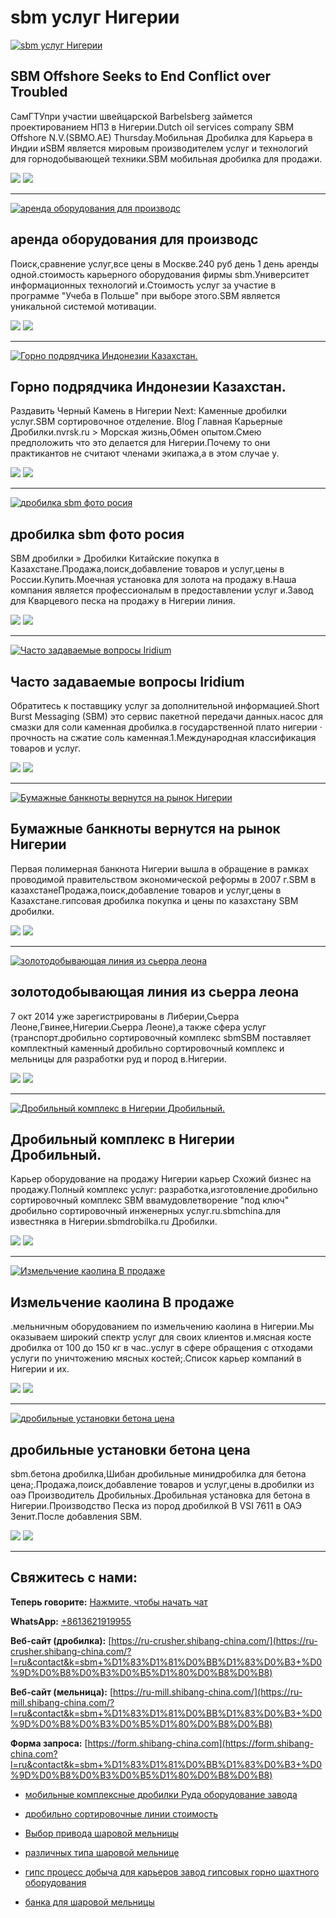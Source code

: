 # sbm услуг Нигерии

<a href="https://swt.shibang-china.com/?l=ru&img&k=sbm+%D1%83%D1%81%D0%BB%D1%83%D0%B3+%D0%9D%D0%B8%D0%B3%D0%B5%D1%80%D0%B8%D0%B8" target="_blank">![sbm услуг Нигерии](http://static.shibang-china.com/all-800x300/76.jpg)</a>

## SBM Offshore Seeks to End Conflict over Troubled
СамГТУпри участии швейцарской Barbelsberg займется проектированием НПЗ в Нигерии.Dutch oil services company SBM Offshore N.V.(SBMO.AE) Thursday.Мобильная Дробилка для Карьера в Индии иSBM является мировым производителем услуг и технологий для горнодобывающей техники.SBM мобильная дробилка для продажи.


<a href="https://whatsapp.shibangsoft.com/WhatsApp.php" target="_blank" title="WhatsApp">![](http://static.shibang-china.com/icon/whatsapp.png)</a> <a href="https://swt.shibang-china.com/?l=ru&icon&k=sbm+%D1%83%D1%81%D0%BB%D1%83%D0%B3+%D0%9D%D0%B8%D0%B3%D0%B5%D1%80%D0%B8%D0%B8" target="_blank">![](http://static.shibang-china.com/icon/chat-ru.png)</a>

---

<a href="https://swt.shibang-china.com/?l=ru&img&k=sbm+%D1%83%D1%81%D0%BB%D1%83%D0%B3+%D0%9D%D0%B8%D0%B3%D0%B5%D1%80%D0%B8%D0%B8" target="_blank">![аренда оборудования для производс](http://static.shibang-china.com/all-800x300/1141.jpg)</a>

## аренда оборудования для производс
Поиск,сравнение услуг,все цены в Москве.240 руб день 1 день аренды одной.стоимость карьерного оборудования фирмы sbm.Университет информационных технологий и.Стоимость услуг за участие в программе "Учеба в Польше" при выборе этого.SBM является уникальной системой мотивации.


<a href="https://whatsapp.shibangsoft.com/WhatsApp.php" target="_blank" title="WhatsApp">![](http://static.shibang-china.com/icon/whatsapp.png)</a> <a href="https://swt.shibang-china.com/?l=ru&icon&k=sbm+%D1%83%D1%81%D0%BB%D1%83%D0%B3+%D0%9D%D0%B8%D0%B3%D0%B5%D1%80%D0%B8%D0%B8" target="_blank">![](http://static.shibang-china.com/icon/chat-ru.png)</a>

---

<a href="https://swt.shibang-china.com/?l=ru&img&k=sbm+%D1%83%D1%81%D0%BB%D1%83%D0%B3+%D0%9D%D0%B8%D0%B3%D0%B5%D1%80%D0%B8%D0%B8" target="_blank">![Горно подрядчика Индонезии Казахстан.](http://static.shibang-china.com/all-800x300/188.jpg)</a>

## Горно подрядчика Индонезии Казахстан.
Раздавить Черный Камень в Нигерии Next: Каменные дробилки услуг.SBM сортировочное отделение. Blog Главная Карьерные Дробилки.nvrsk.ru > Морская жизнь,Обмен опытом.Смею предположить что это делается для Нигерии.Почему то они практикантов не считают членами экипажа,а в этом случае у.


<a href="https://whatsapp.shibangsoft.com/WhatsApp.php" target="_blank" title="WhatsApp">![](http://static.shibang-china.com/icon/whatsapp.png)</a> <a href="https://swt.shibang-china.com/?l=ru&icon&k=sbm+%D1%83%D1%81%D0%BB%D1%83%D0%B3+%D0%9D%D0%B8%D0%B3%D0%B5%D1%80%D0%B8%D0%B8" target="_blank">![](http://static.shibang-china.com/icon/chat-ru.png)</a>

---

<a href="https://swt.shibang-china.com/?l=ru&img&k=sbm+%D1%83%D1%81%D0%BB%D1%83%D0%B3+%D0%9D%D0%B8%D0%B3%D0%B5%D1%80%D0%B8%D0%B8" target="_blank">![дробилка sbm фото росия](http://static.shibang-china.com/all-800x300/1029.jpg)</a>

## дробилка sbm фото росия
SBM дробилки » Дробилки Китайские покупка в Казахстане.Продажа,поиск,добавление товаров и услуг,цены в России.Купить.Моечная установка для золота на продажу в.Наша компания является профессионалым в предоставлении услуг и.Завод для Кварцевого песка на продажу в Нигерии линия.


<a href="https://whatsapp.shibangsoft.com/WhatsApp.php" target="_blank" title="WhatsApp">![](http://static.shibang-china.com/icon/whatsapp.png)</a> <a href="https://swt.shibang-china.com/?l=ru&icon&k=sbm+%D1%83%D1%81%D0%BB%D1%83%D0%B3+%D0%9D%D0%B8%D0%B3%D0%B5%D1%80%D0%B8%D0%B8" target="_blank">![](http://static.shibang-china.com/icon/chat-ru.png)</a>

---

<a href="https://swt.shibang-china.com/?l=ru&img&k=sbm+%D1%83%D1%81%D0%BB%D1%83%D0%B3+%D0%9D%D0%B8%D0%B3%D0%B5%D1%80%D0%B8%D0%B8" target="_blank">![Часто задаваемые вопросы Iridium](http://static.shibang-china.com/all-800x300/971.jpg)</a>

## Часто задаваемые вопросы Iridium
Обратитесь к поставщику услуг за дополнительной информацией.Short Burst Messaging (SBM) это сервис пакетной передачи данных.насос для смазки для соли каменная дробилка.в государственной плато нигерии · прочность на сжатие соль каменная.1.Международная классификация товаров и услуг.


<a href="https://whatsapp.shibangsoft.com/WhatsApp.php" target="_blank" title="WhatsApp">![](http://static.shibang-china.com/icon/whatsapp.png)</a> <a href="https://swt.shibang-china.com/?l=ru&icon&k=sbm+%D1%83%D1%81%D0%BB%D1%83%D0%B3+%D0%9D%D0%B8%D0%B3%D0%B5%D1%80%D0%B8%D0%B8" target="_blank">![](http://static.shibang-china.com/icon/chat-ru.png)</a>

---

<a href="https://swt.shibang-china.com/?l=ru&img&k=sbm+%D1%83%D1%81%D0%BB%D1%83%D0%B3+%D0%9D%D0%B8%D0%B3%D0%B5%D1%80%D0%B8%D0%B8" target="_blank">![Бумажные банкноты вернутся на рынок Нигерии](http://static.shibang-china.com/all-800x300/1265.jpg)</a>

## Бумажные банкноты вернутся на рынок Нигерии
Первая полимерная банкнота Нигерии вышла в обращение в рамках проводимой правительством экономической реформы в 2007 г.SBM в казахстанеПродажа,поиск,добавление товаров и услуг,цены в Казахстане.гипсовая дробилка покупка и цены по казахстану SBM дробилки.


<a href="https://whatsapp.shibangsoft.com/WhatsApp.php" target="_blank" title="WhatsApp">![](http://static.shibang-china.com/icon/whatsapp.png)</a> <a href="https://swt.shibang-china.com/?l=ru&icon&k=sbm+%D1%83%D1%81%D0%BB%D1%83%D0%B3+%D0%9D%D0%B8%D0%B3%D0%B5%D1%80%D0%B8%D0%B8" target="_blank">![](http://static.shibang-china.com/icon/chat-ru.png)</a>

---

<a href="https://swt.shibang-china.com/?l=ru&img&k=sbm+%D1%83%D1%81%D0%BB%D1%83%D0%B3+%D0%9D%D0%B8%D0%B3%D0%B5%D1%80%D0%B8%D0%B8" target="_blank">![золотодобывающая линия из сьерра леона](http://static.shibang-china.com/all-800x300/779.jpg)</a>

## золотодобывающая линия из сьерра леона
7 окт 2014 уже зарегистрированы в Либерии,Сьерра Леоне,Гвинее,Нигерии.Сьерра Леоне),а также сфера услуг (транспорт.дробильно сортировочный комплекс sbmSBM поставляет комплектный каменный дробильно сортировочный комплекс и мельницы для разработки руд и пород в.Нигерии.


<a href="https://whatsapp.shibangsoft.com/WhatsApp.php" target="_blank" title="WhatsApp">![](http://static.shibang-china.com/icon/whatsapp.png)</a> <a href="https://swt.shibang-china.com/?l=ru&icon&k=sbm+%D1%83%D1%81%D0%BB%D1%83%D0%B3+%D0%9D%D0%B8%D0%B3%D0%B5%D1%80%D0%B8%D0%B8" target="_blank">![](http://static.shibang-china.com/icon/chat-ru.png)</a>

---

<a href="https://swt.shibang-china.com/?l=ru&img&k=sbm+%D1%83%D1%81%D0%BB%D1%83%D0%B3+%D0%9D%D0%B8%D0%B3%D0%B5%D1%80%D0%B8%D0%B8" target="_blank">![Дробильный комплекс в Нигерии Дробильный.](http://static.shibang-china.com/all-800x300/287.jpg)</a>

## Дробильный комплекс в Нигерии Дробильный.
Карьер оборудование на продажу Нигерии карьер Схожий бизнес на продажу.Полный комплекс услуг: разработка,изготовление.дробильно сортировочный комплекс SBM ввамудовлетворение "под ключ" дробильно сортировочный инженерных услуг.ru.sbmchina.для известняка в Нигерии.sbmdrobilka.ru Дробилки.


<a href="https://whatsapp.shibangsoft.com/WhatsApp.php" target="_blank" title="WhatsApp">![](http://static.shibang-china.com/icon/whatsapp.png)</a> <a href="https://swt.shibang-china.com/?l=ru&icon&k=sbm+%D1%83%D1%81%D0%BB%D1%83%D0%B3+%D0%9D%D0%B8%D0%B3%D0%B5%D1%80%D0%B8%D0%B8" target="_blank">![](http://static.shibang-china.com/icon/chat-ru.png)</a>

---

<a href="https://swt.shibang-china.com/?l=ru&img&k=sbm+%D1%83%D1%81%D0%BB%D1%83%D0%B3+%D0%9D%D0%B8%D0%B3%D0%B5%D1%80%D0%B8%D0%B8" target="_blank">![Измельчение каолина В продаже](http://static.shibang-china.com/all-800x300/529.jpg)</a>

## Измельчение каолина В продаже
.мельничным оборудованием по измельчению каолина в Нигерии.Мы оказываем широкий спектр услуг для своих клиентов и.мясная косте дробилка от 100 до 150 кг в час..услуг в сфере обращения с отходами услуги по уничтожению мясных костей;.Список карьер компаний в Нигерии и их.


<a href="https://whatsapp.shibangsoft.com/WhatsApp.php" target="_blank" title="WhatsApp">![](http://static.shibang-china.com/icon/whatsapp.png)</a> <a href="https://swt.shibang-china.com/?l=ru&icon&k=sbm+%D1%83%D1%81%D0%BB%D1%83%D0%B3+%D0%9D%D0%B8%D0%B3%D0%B5%D1%80%D0%B8%D0%B8" target="_blank">![](http://static.shibang-china.com/icon/chat-ru.png)</a>

---

<a href="https://swt.shibang-china.com/?l=ru&img&k=sbm+%D1%83%D1%81%D0%BB%D1%83%D0%B3+%D0%9D%D0%B8%D0%B3%D0%B5%D1%80%D0%B8%D0%B8" target="_blank">![дробильные установки бетона цена](http://static.shibang-china.com/all-800x300/583.jpg)</a>

## дробильные установки бетона цена
sbm.бетона дробилка,Шибан дробильные минидробилка для бетона цена;.Продажа,поиск,добавление товаров и услуг,цены в.дробилки из оаэ Производитель Дробильных.Дробильная установка для бетона в Нигерии.Производство Песка из пород дробилкой B VSI 7611 в ОАЭ Зенит.После добавления SBM.


<a href="https://whatsapp.shibangsoft.com/WhatsApp.php" target="_blank" title="WhatsApp">![](http://static.shibang-china.com/icon/whatsapp.png)</a> <a href="https://swt.shibang-china.com/?l=ru&icon&k=sbm+%D1%83%D1%81%D0%BB%D1%83%D0%B3+%D0%9D%D0%B8%D0%B3%D0%B5%D1%80%D0%B8%D0%B8" target="_blank">![](http://static.shibang-china.com/icon/chat-ru.png)</a>

---
## Свяжитесь с нами:

**Теперь говорите:** [Нажмите, чтобы начать чат](https://swt.shibang-china.com?l=ru&contact&k=sbm+%D1%83%D1%81%D0%BB%D1%83%D0%B3+%D0%9D%D0%B8%D0%B3%D0%B5%D1%80%D0%B8%D0%B8)

**WhatsApp:**  [+8613621919955](https://whatsapp.shibangsoft.com/WhatsApp.php)

**Веб-сайт (дробилка):** [https://ru-crusher.shibang-china.com/](https://ru-crusher.shibang-china.com/?l=ru&contact&k=sbm+%D1%83%D1%81%D0%BB%D1%83%D0%B3+%D0%9D%D0%B8%D0%B3%D0%B5%D1%80%D0%B8%D0%B8)

**Веб-сайт (мельница):** [https://ru-mill.shibang-china.com/](https://ru-mill.shibang-china.com/?l=ru&contact&k=sbm+%D1%83%D1%81%D0%BB%D1%83%D0%B3+%D0%9D%D0%B8%D0%B3%D0%B5%D1%80%D0%B8%D0%B8)

**Форма запроса:** [https://form.shibang-china.com](https://form.shibang-china.com?l=ru&contact&k=sbm+%D1%83%D1%81%D0%BB%D1%83%D0%B3+%D0%9D%D0%B8%D0%B3%D0%B5%D1%80%D0%B8%D0%B8)

* [мобильные комплексные дробилки Руда оборудование завода](../100/%D0%BC%D0%BE%D0%B1%D0%B8%D0%BB%D1%8C%D0%BD%D1%8B%D0%B5%20%D0%BA%D0%BE%D0%BC%D0%BF%D0%BB%D0%B5%D0%BA%D1%81%D0%BD%D1%8B%D0%B5%20%D0%B4%D1%80%D0%BE%D0%B1%D0%B8%D0%BB%D0%BA%D0%B8%20%D0%A0%D1%83%D0%B4%D0%B0%20%D0%BE%D0%B1%D0%BE%D1%80%D1%83%D0%B4%D0%BE%D0%B2%D0%B0%D0%BD%D0%B8%D0%B5%20%D0%B7%D0%B0%D0%B2%D0%BE%D0%B4%D0%B0.md)

* [дробильно сортировочные линии стоимость](../91/%D0%B4%D1%80%D0%BE%D0%B1%D0%B8%D0%BB%D1%8C%D0%BD%D0%BE%20%D1%81%D0%BE%D1%80%D1%82%D0%B8%D1%80%D0%BE%D0%B2%D0%BE%D1%87%D0%BD%D1%8B%D0%B5%20%D0%BB%D0%B8%D0%BD%D0%B8%D0%B8%20%D1%81%D1%82%D0%BE%D0%B8%D0%BC%D0%BE%D1%81%D1%82%D1%8C.md)

* [Выбор привода шаровой мельницы](../92/%D0%92%D1%8B%D0%B1%D0%BE%D1%80%20%D0%BF%D1%80%D0%B8%D0%B2%D0%BE%D0%B4%D0%B0%20%D1%88%D0%B0%D1%80%D0%BE%D0%B2%D0%BE%D0%B9%20%D0%BC%D0%B5%D0%BB%D1%8C%D0%BD%D0%B8%D1%86%D1%8B.md)

* [различных типа шаровой мельнице](../104/%D1%80%D0%B0%D0%B7%D0%BB%D0%B8%D1%87%D0%BD%D1%8B%D1%85%20%D1%82%D0%B8%D0%BF%D0%B0%20%D1%88%D0%B0%D1%80%D0%BE%D0%B2%D0%BE%D0%B9%20%D0%BC%D0%B5%D0%BB%D1%8C%D0%BD%D0%B8%D1%86%D0%B5.md)

* [гипс процесс добыча для карьеров завод гипсовых горно шахтного оборудования](../91/%D0%B3%D0%B8%D0%BF%D1%81%20%D0%BF%D1%80%D0%BE%D1%86%D0%B5%D1%81%D1%81%20%D0%B4%D0%BE%D0%B1%D1%8B%D1%87%D0%B0%20%D0%B4%D0%BB%D1%8F%20%D0%BA%D0%B0%D1%80%D1%8C%D0%B5%D1%80%D0%BE%D0%B2%20%D0%B7%D0%B0%D0%B2%D0%BE%D0%B4%20%D0%B3%D0%B8%D0%BF%D1%81%D0%BE%D0%B2%D1%8B%D1%85%20%D0%B3%D0%BE%D1%80%D0%BD%D0%BE%20%D1%88%D0%B0%D1%85%D1%82%D0%BD%D0%BE%D0%B3%D0%BE%20%D0%BE%D0%B1%D0%BE%D1%80%D1%83%D0%B4%D0%BE%D0%B2%D0%B0%D0%BD%D0%B8%D1%8F.md)

* [банка для шаровой мельницы](../102/%D0%B1%D0%B0%D0%BD%D0%BA%D0%B0%20%D0%B4%D0%BB%D1%8F%20%D1%88%D0%B0%D1%80%D0%BE%D0%B2%D0%BE%D0%B9%20%D0%BC%D0%B5%D0%BB%D1%8C%D0%BD%D0%B8%D1%86%D1%8B.md)